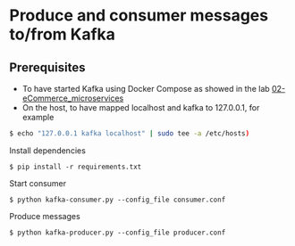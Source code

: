 # Produce and consumer messages to/from Kafka

## Prerequisites

- To have started Kafka using Docker Compose as showed in the lab [02-eCommerce_microservices](../../labs/02-eCommerce_microservices/README.md)
- On the host, to have mapped localhost and kafka to 127.0.0.1, for example

```bash
$ echo "127.0.0.1 kafka localhost" | sudo tee -a /etc/hosts)
``````

Install dependencies

```console
$ pip install -r requirements.txt
```

Start consumer

```console
$ python kafka-consumer.py --config_file consumer.conf
```

Produce messages

```console
$ python kafka-producer.py --config_file producer.conf
```


